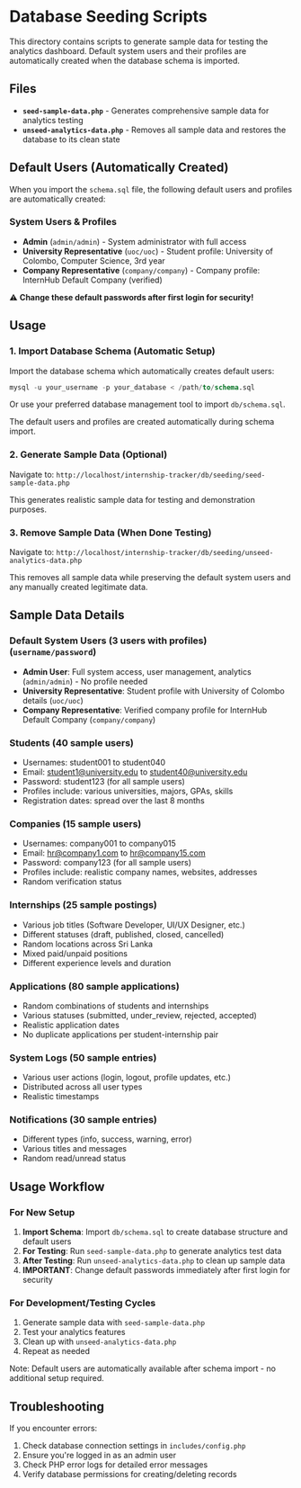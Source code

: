 # Database Seeding Scripts

This directory contains scripts to generate sample data for testing the analytics dashboard. Default system users and their profiles are automatically created when the database schema is imported.

## Files

- **`seed-sample-data.php`** - Generates comprehensive sample data for analytics testing
- **`unseed-analytics-data.php`** - Removes all sample data and restores the database to its clean state

## Default Users (Automatically Created)

When you import the `schema.sql` file, the following default users and profiles are automatically created:

### System Users & Profiles
- **Admin** (`admin/admin`) - System administrator with full access
- **University Representative** (`uoc/uoc`) - Student profile: University of Colombo, Computer Science, 3rd year
- **Company Representative** (`company/company`) - Company profile: InternHub Default Company (verified)

⚠️ **Change these default passwords after first login for security!**

## Usage

### 1. Import Database Schema (Automatic Setup)

Import the database schema which automatically creates default users:
```sql
mysql -u your_username -p your_database < /path/to/schema.sql
```

Or use your preferred database management tool to import `db/schema.sql`.

The default users and profiles are created automatically during schema import.

### 2. Generate Sample Data (Optional)

Navigate to: `http://localhost/internship-tracker/db/seeding/seed-sample-data.php`

This generates realistic sample data for testing and demonstration purposes.

### 3. Remove Sample Data (When Done Testing)

Navigate to: `http://localhost/internship-tracker/db/seeding/unseed-analytics-data.php`

This removes all sample data while preserving the default system users and any manually created legitimate data.

## Sample Data Details

### Default System Users (3 users with profiles) (`username/password`)
- **Admin User**: Full system access, user management, analytics (`admin/admin`) - No profile needed
- **University Representative**: Student profile with University of Colombo details (`uoc/uoc`)
- **Company Representative**: Verified company profile for InternHub Default Company (`company/company`)

### Students (40 sample users)
- Usernames: student001 to student040
- Email: student1@university.edu to student40@university.edu
- Password: student123 (for all sample users)
- Profiles include: various universities, majors, GPAs, skills
- Registration dates: spread over the last 8 months

### Companies (15 sample users)
- Usernames: company001 to company015
- Email: hr@company1.com to hr@company15.com
- Password: company123 (for all sample users)
- Profiles include: realistic company names, websites, addresses
- Random verification status

### Internships (25 sample postings)
- Various job titles (Software Developer, UI/UX Designer, etc.)
- Different statuses (draft, published, closed, cancelled)
- Random locations across Sri Lanka
- Mixed paid/unpaid positions
- Different experience levels and duration

### Applications (80 sample applications)
- Random combinations of students and internships
- Various statuses (submitted, under_review, rejected, accepted)
- Realistic application dates
- No duplicate applications per student-internship pair

### System Logs (50 sample entries)
- Various user actions (login, logout, profile updates, etc.)
- Distributed across all user types
- Realistic timestamps

### Notifications (30 sample entries)
- Different types (info, success, warning, error)
- Various titles and messages
- Random read/unread status

## Usage Workflow

### For New Setup
1. **Import Schema**: Import `db/schema.sql` to create database structure and default users
2. **For Testing**: Run `seed-sample-data.php` to generate analytics test data  
3. **After Testing**: Run `unseed-analytics-data.php` to clean up sample data
4. **IMPORTANT**: Change default passwords immediately after first login for security

### For Development/Testing Cycles
1. Generate sample data with `seed-sample-data.php`
2. Test your analytics features
3. Clean up with `unseed-analytics-data.php`
4. Repeat as needed

Note: Default users are automatically available after schema import - no additional setup required.

## Troubleshooting

If you encounter errors:

1. Check database connection settings in `includes/config.php`
2. Ensure you're logged in as an admin user
3. Check PHP error logs for detailed error messages
4. Verify database permissions for creating/deleting records

